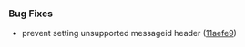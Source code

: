 ### Bug Fixes

* prevent setting unsupported messageid header ([11aefe9](https://github.com/zywave/SMLogging/commit/11aefe9))